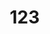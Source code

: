 # 123

<html lang="zh-TW">
<head>
    <meta charset="UTF-8">
    <meta name="viewport" content="width=device-width, initial-scale=1.0">
    <title>綠行星人格測驗 | Green Galaxy Personality Quiz</title>
    <style>
        * {
            margin: 0;
            padding: 0;
            box-sizing: border-box;
        }

        body {
            font-family: 'Arial', '微軟正黑體', sans-serif;
            background: linear-gradient(135deg, #667eea 0%, #764ba2 100%);
            min-height: 100vh;
            padding: 20px;
        }

        .container {
            max-width: 800px;
            margin: 0 auto;
            background: white;
            border-radius: 20px;
            box-shadow: 0 20px 40px rgba(0,0,0,0.1);
            overflow: hidden;
        }

        .header {
            background: linear-gradient(135deg, #4ecdc4 0%, #44a08d 100%);
            color: white;
            padding: 40px 30px;
            text-align: center;
        }

        .header h1 {
            font-size: 2.5em;
            margin-bottom: 10px;
            text-shadow: 2px 2px 4px rgba(0,0,0,0.3);
        }

        .header p {
            font-size: 1.2em;
            opacity: 0.9;
        }

        .content {
            padding: 40px 30px;
        }

        .welcome-screen, .quiz-screen, .result-screen {
            display: none;
        }

        .welcome-screen.active, .quiz-screen.active, .result-screen.active {
            display: block;
        }

        .welcome-text {
            text-align: center;
            font-size: 1.1em;
            line-height: 1.6;
            color: #666;
            margin-bottom: 30px;
        }

        .start-btn {
            display: block;
            width: 200px;
            margin: 0 auto;
            padding: 15px 30px;
            background: linear-gradient(135deg, #4ecdc4 0%, #44a08d 100%);
            color: white;
            border: none;
            border-radius: 50px;
            font-size: 1.2em;
            cursor: pointer;
            transition: transform 0.3s ease, box-shadow 0.3s ease;
        }

        .start-btn:hover {
            transform: translateY(-3px);
            box-shadow: 0 10px 20px rgba(78, 205, 196, 0.4);
        }

        .question-container {
            margin-bottom: 30px;
        }

        .question {
            font-size: 1.3em;
            color: #333;
            margin-bottom: 20px;
            font-weight: bold;
        }

        .question-number {
            color: #4ecdc4;
            font-size: 0.9em;
            margin-bottom: 10px;
        }

        .options {
            display: grid;
            gap: 15px;
        }

        .option {
            background: #f8f9fa;
            border: 2px solid #e9ecef;
            border-radius: 15px;
            padding: 20px;
            cursor: pointer;
            transition: all 0.3s ease;
            position: relative;
        }

        .option:hover {
            border-color: #4ecdc4;
            background: #f0fdfc;
            transform: translateX(5px);
        }

        .option.selected {
            background: linear-gradient(135deg, #4ecdc4 0%, #44a08d 100%);
            color: white;
            border-color: #44a08d;
        }

        .option-letter {
            font-weight: bold;
            margin-right: 10px;
            font-size: 1.1em;
        }

        .progress-bar {
            width: 100%;
            height: 8px;
            background: #e9ecef;
            border-radius: 4px;
            margin: 20px 0;
            overflow: hidden;
        }

        .progress {
            height: 100%;
            background: linear-gradient(90deg, #4ecdc4 0%, #44a08d 100%);
            transition: width 0.5s ease;
            border-radius: 4px;
        }

        .nav-buttons {
            display: flex;
            justify-content: space-between;
            margin-top: 30px;
        }

        .btn {
            padding: 12px 25px;
            border: none;
            border-radius: 25px;
            cursor: pointer;
            font-size: 1em;
            transition: all 0.3s ease;
        }

        .btn-secondary {
            background: #6c757d;
            color: white;
        }

        .btn-primary {
            background: linear-gradient(135deg, #4ecdc4 0%, #44a08d 100%);
            color: white;
        }

        .btn:hover {
            transform: translateY(-2px);
            box-shadow: 0 5px 15px rgba(0,0,0,0.2);
        }

        .btn:disabled {
            opacity: 0.5;
            cursor: not-allowed;
            transform: none;
            box-shadow: none;
        }

        .result-card {
            text-align: center;
            padding: 30px;
            background: linear-gradient(135deg, #f8f9fa 0%, #e9ecef 100%);
            border-radius: 20px;
            margin-bottom: 30px;
        }

        .result-emoji {
            font-size: 4em;
            margin-bottom: 20px;
        }

        .result-title {
            font-size: 2em;
            color: #333;
            margin-bottom: 15px;
            font-weight: bold;
        }

        .result-description {
            font-size: 1.2em;
            color: #666;
            line-height: 1.6;
        }

        .score-display {
            background: linear-gradient(135deg, #4ecdc4 0%, #44a08d 100%);
            color: white;
            padding: 20px;
            border-radius: 15px;
            margin-bottom: 20px;
        }

        .score-text {
            font-size: 1.3em;
            font-weight: bold;
        }

        .action-buttons {
            display: flex;
            flex-direction: column;
            gap: 15px;
            align-items: center;
        }

        .share-btn, .subscribe-btn {
            background: linear-gradient(135deg, #4ecdc4 0%, #44a08d 100%);
            color: white;
            border: none;
            padding: 15px 30px;
            border-radius: 25px;
            font-size: 1.1em;
            cursor: pointer;
            transition: all 0.3s ease;
            width: 280px;
            max-width: 100%;
        }

        .share-btn:hover, .subscribe-btn:hover {
            transform: translateY(-3px);
            box-shadow: 0 10px 20px rgba(78, 205, 196, 0.4);
        }

        .subscribe-btn {
            background: linear-gradient(135deg, #f093fb 0%, #f5576c 100%);
        }

        .subscribe-btn:hover {
            box-shadow: 0 10px 20px rgba(245, 87, 108, 0.4);
        }

        .restart-btn {
            background: linear-gradient(135deg, #667eea 0%, #764ba2 100%);
            color: white;
            border: none;
            padding: 15px 30px;
            border-radius: 25px;
            font-size: 1.1em;
            cursor: pointer;
            transition: all 0.3s ease;
            width: 280px;
            max-width: 100%;
        }

        .restart-btn:hover {
            transform: translateY(-3px);
            box-shadow: 0 10px 20px rgba(102, 126, 234, 0.4);
        }

        @media (max-width: 768px) {
            .container {
                margin: 10px;
                border-radius: 15px;
            }
            
            .header {
                padding: 30px 20px;
            }
            
            .header h1 {
                font-size: 2em;
            }
            
            .content {
                padding: 30px 20px;
            }
            
            .nav-buttons {
                flex-direction: column;
                gap: 15px;
            }
        }
    </style>
</head>
<body>
    <div class="container">
        <div class="header">
            <h1>🌍 綠行星人格測驗</h1>
            <p>Green Galaxy Personality Quiz</p>
        </div>
        
        <div class="content">
            <!-- 歡迎畫面 -->
            <div class="welcome-screen active">
                <div class="welcome-text">
                    <h2 style="color: #4ecdc4; margin-bottom: 20px;">歡迎來到綠行星！</h2>
                    <p>你是哪種環保人格呢？透過這個簡單的測驗，我們將分析你的綠色生活指數，並為你量身打造專屬的環保人格類型。</p>
                    <br>
                    <p>測驗只需要 1 分鐘，共 5 個問題。讓我們一起探索你內心的綠色潛能吧！</p>
                </div>
                <button class="start-btn" onclick="startQuiz()">🚀 開始測驗</button>
            </div>

            <!-- 測驗畫面 -->
            <div class="quiz-screen">
                <div class="question-number">問題 <span id="current-question">1</span> / 5</div>
                <div class="progress-bar">
                    <div class="progress" id="progress-bar"></div>
                </div>
                
                <div class="question-container">
                    <div class="question" id="question-text"></div>
                    <div class="options" id="options-container"></div>
                </div>

                <div class="nav-buttons">
                    <button class="btn btn-secondary" id="prev-btn" onclick="previousQuestion()" disabled>上一題</button>
                    <button class="btn btn-primary" id="next-btn" onclick="nextQuestion()" disabled>下一題</button>
                </div>
            </div>

            <!-- 結果畫面 -->
            <div class="result-screen">
                <div class="score-display">
                    <div class="score-text">你的綠色指數：<span id="total-score">0</span> / 15</div>
                </div>
                
                <div class="result-card">
                    <div class="result-emoji" id="result-emoji"></div>
                    <div class="result-title" id="result-title"></div>
                    <div class="result-description" id="result-description"></div>
                </div>

                <div class="action-buttons">
                    <button class="share-btn" onclick="shareResult()">📤 分享結果</button>
                    <button class="subscribe-btn" onclick="subscribeNewsletter()">📧 訂閱綠色電子期刊</button>
                    <button class="restart-btn" onclick="restartQuiz()">🔄 重新測驗</button>
                </div>
            </div>
        </div>
    </div>

    <script>
        const questions = [
    {
        question: "平時喝飲料，你習慣選擇哪種方式？",
        options: [
            { text: "自備環保杯", score: 3 },
            { text: "自備環保杯但使用塑膠吸管", score: 2 },
            { text: "使用塑膠杯自備環保吸管", score: 1 },
            { text: "使用店家提供的塑膠杯及吸管", score: 0 }
        ]
    },
    {
        question: "日常生活中，你最常的交通工具？",
        options: [
            { text: "騎腳踏車或走路", score: 3 },
            { text: "搭乘大眾運輸", score: 2 },
            { text: "開車", score: 1 },
            { text: "騎機車", score: 0 }
        ]
    },
    {
        question: "用餐時你會選擇？",
        options: [
            { text: "自備環保餐具", score: 3 },
            { text: "使用可分解材質的餐具", score: 2 },
            { text: "使用一次性塑膠餐具", score: 1 },
            { text: "沒有注意", score: 0 }
        ]
    },
    {
        question: "你在購物時會選擇什麼樣的產品？",
        options: [
            { text: "環保標章的產品", score: 3 },
            { text: "環保材質包裝的產品", score: 2 },
            { text: "CP值高的產品", score: 1 },
            { text: "只選擇包裝美觀的產品", score: 0 }
        ]
    },
    {
        question: "你對低碳經濟的看法？",
        options: [
            { text: "積極實踐中！", score: 3 },
            { text: "開始學習", score: 2 },
            { text: "有興趣還沒開始", score: 1 },
            { text: "沒聽過/不太懂", score: 0 }
        ]
    }
];

        const personalityTypes = {
            warrior: {
                emoji: "🌿",
                title: "綠色鬥士型 (Green Warrior)",
                description: "你是環保界的行動派，每個生活細節都在實踐永續。你不只是說說而已，而是真正的綠色生活實踐者！",
                range: [13, 15]
            },
            everyday: {
                emoji: "🌱",
                title: "日常實踐者型 (Eco Everydayist)",
                description: "你穩定地做著力所能及的綠色選擇。雖然不是最極端的環保主義者，但你的日常行為已經為地球做出了實質貢獻！",
                range: [10, 12]
            },
            explorer: {
                emoji: "🌤",
                title: "潛力型綠人 (Sustainability Explorer)",
                description: "你對永續有興趣，但生活中還有提升空間。你已經踏出了第一步，繼續保持這份好奇心和行動力！",
                range: [6, 9]
            },
            watcher: {
                emoji: "🪐",
                title: "冷感觀察者型 (Eco Watcher)",
                description: "你可能對環保話題還不太關心，但今天是一個很好的開始！每個人都可以從小地方開始為地球盡一份心力。",
                range: [0, 5]
            }
        };

        let currentQuestion = 0;
        let answers = [];
        let totalScore = 0;

        function startQuiz() {
            document.querySelector('.welcome-screen').classList.remove('active');
            document.querySelector('.quiz-screen').classList.add('active');
            showQuestion();
        }

        function showQuestion() {
            const question = questions[currentQuestion];
            document.getElementById('current-question').textContent = currentQuestion + 1;
            document.getElementById('question-text').textContent = question.question;
            
            const optionsContainer = document.getElementById('options-container');
            optionsContainer.innerHTML = '';
            
            question.options.forEach((option, index) => {
                const optionElement = document.createElement('div');
                optionElement.className = 'option';
                optionElement.innerHTML = `
                    <span class="option-letter">${String.fromCharCode(65 + index)}.</span>
                    ${option.text}
                `;
                optionElement.onclick = () => selectOption(index, optionElement);
                optionsContainer.appendChild(optionElement);
            });

            // 如果已經有答案，恢復選擇狀態
            if (answers[currentQuestion] !== undefined) {
                const optionElements = document.querySelectorAll('.option');
                optionElements[answers[currentQuestion]].classList.add('selected');
            }

            updateProgress();
            updateNavigationButtons();
        }

        function selectOption(optionIndex, element) {
            // 移除其他選項的選中狀態
            document.querySelectorAll('.option').forEach(opt => opt.classList.remove('selected'));
            element.classList.add('selected');
            
            answers[currentQuestion] = optionIndex;
            document.getElementById('next-btn').disabled = false;
        }

        function nextQuestion() {
            if (answers[currentQuestion] === undefined) {
                return; // 確保已選擇答案
            }
            
            if (currentQuestion < questions.length - 1) {
                currentQuestion++;
                showQuestion();
            } else {
                showResult();
            }
        }

        function previousQuestion() {
            if (currentQuestion > 0) {
                currentQuestion--;
                showQuestion();
            }
        }

        function updateProgress() {
            const progress = ((currentQuestion + 1) / questions.length) * 100;
            document.getElementById('progress-bar').style.width = progress + '%';
        }

        function updateNavigationButtons() {
            document.getElementById('prev-btn').disabled = currentQuestion === 0;
            document.getElementById('next-btn').disabled = answers[currentQuestion] === undefined;
            
            if (currentQuestion === questions.length - 1) {
                document.getElementById('next-btn').textContent = '查看結果';
            } else {
                document.getElementById('next-btn').textContent = '下一題';
            }
        }

        function calculateScore() {
            totalScore = 0;
            for (let i = 0; i < answers.length; i++) {
                if (answers[i] !== undefined) {
                    totalScore += questions[i].options[answers[i]].score;
                }
            }
            console.log('計算分數:', totalScore, '答案陣列:', answers); // 除錯用
        }

        function getPersonalityType(score) {
            for (let type in personalityTypes) {
                const range = personalityTypes[type].range;
                if (score >= range[0] && score <= range[1]) {
                    return personalityTypes[type];
                }
            }
        }

        function showResult() {
            calculateScore();
            const personalityType = getPersonalityType(totalScore);
            
            console.log('顯示結果 - 總分:', totalScore, '人格類型:', personalityType); // 除錯用
            
            document.querySelector('.quiz-screen').classList.remove('active');
            document.querySelector('.result-screen').classList.add('active');
            
            document.getElementById('total-score').textContent = totalScore;
            document.getElementById('result-emoji').textContent = personalityType.emoji;
            document.getElementById('result-title').textContent = personalityType.title;
            document.getElementById('result-description').textContent = personalityType.description;
        }

        function restartQuiz() {
            currentQuestion = 0;
            answers = [];
            totalScore = 0;
            
            document.querySelector('.result-screen').classList.remove('active');
            document.querySelector('.welcome-screen').classList.add('active');
        }

        function shareResult() {
            const personalityType = getPersonalityType(totalScore);
            const shareText = `🌍 我剛完成了綠行星人格測驗！\n\n我的結果是：${personalityType.emoji} ${personalityType.title}\n綠色指數：${totalScore}/15\n\n${personalityType.description}\n\n你也來測測看你是哪種環保人格吧！`;
            
            // 檢查是否支援 Web Share API
            if (navigator.share) {
                navigator.share({
                    title: '綠行星人格測驗結果',
                    text: shareText,
                    url: window.location.href
                }).then(() => {
                    console.log('分享成功！');
                }).catch((error) => {
                    console.log('分享取消或失敗：', error);
                });
            } else {
                // 備用方案：複製到剪貼簿
                if (navigator.clipboard) {
                    navigator.clipboard.writeText(shareText).then(() => {
                        alert('✅ 結果已複製到剪貼簿！\n你可以貼到社群媒體分享給朋友。');
                    }).catch(() => {
                        // 如果剪貼簿 API 也不支援，顯示文字讓用戶手動複製
                        showShareModal(shareText);
                    });
                } else {
                    showShareModal(shareText);
                }
            }
        }

        function showShareModal(text) {
            const modal = document.createElement('div');
            modal.style.cssText = `
                position: fixed;
                top: 0;
                left: 0;
                width: 100%;
                height: 100%;
                background: rgba(0,0,0,0.8);
                display: flex;
                justify-content: center;
                align-items: center;
                z-index: 1000;
            `;
            
            const content = document.createElement('div');
            content.style.cssText = `
                background: white;
                padding: 30px;
                border-radius: 15px;
                max-width: 500px;
                width: 90%;
                max-height: 80%;
                overflow-y: auto;
            `;
            
            content.innerHTML = `
                <h3 style="margin-bottom: 15px; color: #333;">📤 分享你的測驗結果</h3>
                <textarea readonly style="width: 100%; height: 200px; padding: 10px; border: 2px solid #4ecdc4; border-radius: 10px; font-family: inherit; resize: none;">${text}</textarea>
                <div style="margin-top: 15px; text-align: center;">
                    <button onclick="this.parentElement.parentElement.parentElement.remove()" style="background: #4ecdc4; color: white; border: none; padding: 10px 20px; border-radius: 20px; cursor: pointer;">關閉</button>
                </div>
            `;
            
            modal.appendChild(content);
            document.body.appendChild(modal);
            
            // 點擊背景關閉
            modal.onclick = (e) => {
                if (e.target === modal) {
                    modal.remove();
                }
            };
        }

        function subscribeNewsletter() {
            const modal = document.createElement('div');
            modal.style.cssText = `
                position: fixed;
                top: 0;
                left: 0;
                width: 100%;
                height: 100%;
                background: rgba(0,0,0,0.8);
                display: flex;
                justify-content: center;
                align-items: center;
                z-index: 1000;
            `;
            
            const content = document.createElement('div');
            content.style.cssText = `
                background: white;
                padding: 40px;
                border-radius: 20px;
                max-width: 500px;
                width: 90%;
                text-align: center;
            `;
            
            content.innerHTML = `
                <div style="font-size: 3em; margin-bottom: 20px;">🌱</div>
                <h3 style="color: #4ecdc4; margin-bottom: 15px;">訂閱綠色電子期刊</h3>
                <p style="color: #666; margin-bottom: 25px; line-height: 1.6;">
                    獲取最新的環保資訊、永續生活小秘訣，以及專屬的綠色生活指南！
                </p>
                <form id="newsletter-form" style="margin-bottom: 20px;">
                    <input type="email" placeholder="請輸入您的電子信箱" required 
                           style="width: 100%; padding: 15px; border: 2px solid #e9ecef; border-radius: 25px; margin-bottom: 15px; font-size: 1em; box-sizing: border-box;">
                    <button type="submit" style="background: linear-gradient(135deg, #f093fb 0%, #f5576c 100%); color: white; border: none; padding: 15px 30px; border-radius: 25px; font-size: 1.1em; cursor: pointer; width: 100%; transition: all 0.3s ease;">
                        🚀 立即訂閱
                    </button>
                </form>
                <button onclick="this.parentElement.parentElement.remove()" 
                        style="background: #6c757d; color: white; border: none; padding: 10px 20px; border-radius: 20px; cursor: pointer;">
                    稍後再說
                </button>
            `;
            
            modal.appendChild(content);
            document.body.appendChild(modal);
            
            // 處理表單提交
            document.getElementById('newsletter-form').onsubmit = (e) => {
                e.preventDefault();
                const email = e.target.querySelector('input[type="email"]').value;
                
                // 這裡可以串接真實的電子報訂閱 API
                setTimeout(() => {
                    content.innerHTML = `
                        <div style="font-size: 3em; margin-bottom: 20px;">✅</div>
                        <h3 style="color: #4ecdc4; margin-bottom: 15px;">訂閱成功！</h3>
                        <p style="color: #666; margin-bottom: 25px;">
                            感謝您的訂閱！我們已將確認信寄到 <strong>${email}</strong><br>
                            請查看您的信箱並點擊確認連結。
                        </p>
                        <button onclick="this.parentElement.parentElement.remove()" 
                                style="background: #4ecdc4; color: white; border: none; padding: 15px 30px; border-radius: 25px; cursor: pointer;">
                            太棒了！
                        </button>
                    `;
                }, 1000);
            };
            
            // 點擊背景關閉
            modal.onclick = (e) => {
                if (e.target === modal) {
                    modal.remove();
                }
            };
        }
    </script>
</body>
</html>

